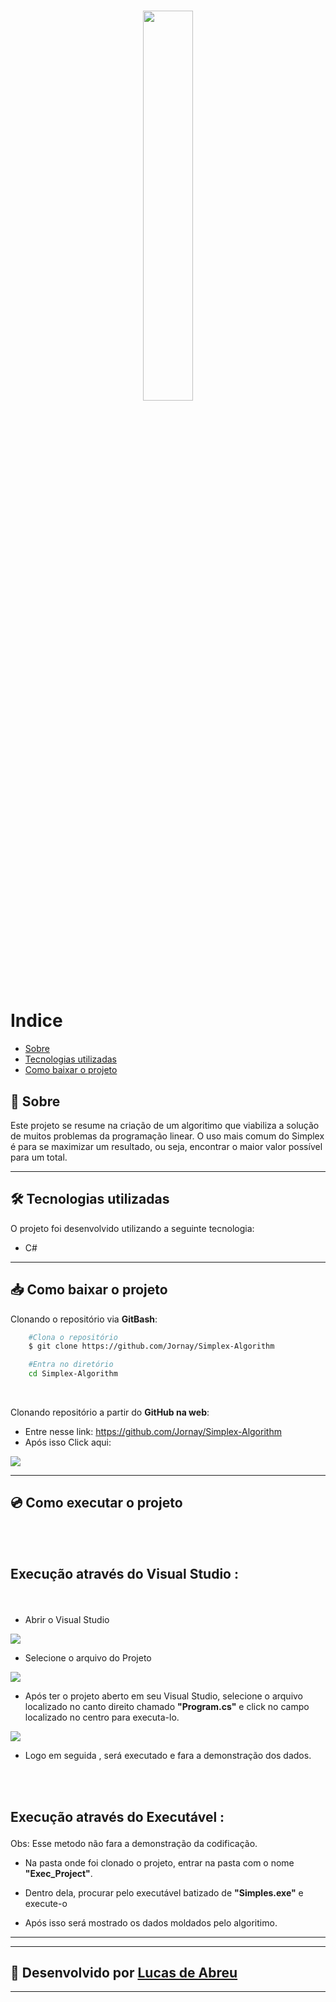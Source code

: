 <h1 align = center>
    <img src = "https://ik.imagekit.io/bbne7zel55/vdTXjjjW_photos_v2_x4_sM31HKpWU.png" width="40%">
</h1>




# Indice
- [Sobre](#-sobre)
- [Tecnologias utilizadas](#-tecnologias-utilizadas)
- [Como baixar o projeto](#-como-baixar-o-projeto)

## 📃 **Sobre**

  Este projeto se resume na criação de um algoritimo que viabiliza a solução de muitos problemas da programação linear. O uso mais comum do Simplex é para se maximizar um resultado, ou seja, encontrar o maior valor possível para um total. 

---

## 🛠 **Tecnologias utilizadas**

O projeto foi desenvolvido utilizando a seguinte tecnologia:

- C#

--- 
## 📥 **Como baixar o projeto**

Clonando o repositório via **GitBash**:

```bash
    #Clona o repositório
    $ git clone https://github.com/Jornay/Simplex-Algorithm

    #Entra no diretório
    cd Simplex-Algorithm
```
<br>

Clonando repositório a partir do **GitHub na web**:

- Entre nesse link: https://github.com/Jornay/Simplex-Algorithm
- Após isso Click aqui:

<img src = "https://ik.imagekit.io/bbne7zel55/1_QN07mPemh.png">

---
## 💿 **Como executar o projeto**
<br>
<br>

<h2> 

Execução através do **Visual Studio** : 

</h2>

<br>

- Abrir o Visual Studio
<img src = 'https://ik.imagekit.io/bbne7zel55/1_Idt6ajk5P.png'>

<br>

- Selecione o arquivo do Projeto
<img src = 'https://ik.imagekit.io/bbne7zel55/2_mj_vsQLvi.png'>

<br>

- Após ter o projeto aberto em seu Visual Studio, selecione o arquivo localizado no canto direito chamado **"Program.cs"** e click no campo localizado no centro para executa-lo.
<img src = 'https://ik.imagekit.io/bbne7zel55/4_48AN8C0Mf.png'>

<br>

- Logo em seguida , será executado e fara a demonstração dos dados.

<br>
<br>
<h2> 

Execução através do **Executável** : 

</h2>
Obs: Esse metodo não fara a demonstração da codificação.

<br>

- Na pasta onde foi clonado o projeto, entrar na pasta com o nome **"Exec_Project"**.

- Dentro dela, procurar pelo executável batizado de **"Simples.exe"** e execute-o

- Após isso será mostrado os dados moldados pelo algoritimo.
---

---
## 🔧 Desenvolvido por [Lucas de Abreu](https://github.com/Jornay) 
---
